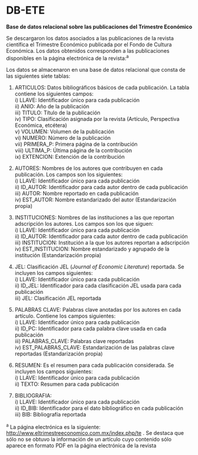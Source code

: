 # DB-ETE
**Base de datos relacional sobre las publicaciones del Trimestre Económico**

Se descargaron los datos asociados a las publicaciones de la revista científica el Trimestre Económico publicada por el Fondo de Cultura Económica. Los datos obtenidos corresponden a las publicaciones disponibles en la página electrónica de la revista:<sup>a</sup>



Los datos se almacenaron en una base de datos relacional que consta de las siguientes siete tablas:

1) ARTICULOS: Datos bibliográficos básicos de cada publicación. La tabla contiene los siguientes campos:\
i) LLAVE: Identificador único para cada publicación\
ii) ANIO: Año de la publicación\
iii) TITULO: Título de la publicación\
iv) TIPO: Clasificación asignada por la revista (Artículo, Perspectiva Económica, etcétera)\
v) VOLUMEN: Volumen de la publicación\
vi) NUMERO: Número de la publicación\
vii) PRIMERA_P: Primera página de la contribución\
viii) ULTIMA_P: Última página de la contribución\
ix) EXTENCION: Extención de la contribución

2) AUTORES: Nombres de los autores que contribuyen en cada publicación. Los campos son los siguientes:\
i) LLAVE: Identificador único para cada publicación\
ii) ID_AUTOR: Identificador para cada autor dentro de cada publicación\
iii) AUTOR: Nombre reportado en cada publicación\
iv) EST_AUTOR: Nombre estandarizado del autor (Estandarización propia)

3) INSTITUCIONES: Nombres de las instituciones a las que reportan adscripción los autores. Los campos son los que siguen:\
i) LLAVE: Identificador único para cada publicación\
ii) ID_AUTOR: Identificador para cada autor dentro de cada publicación\
iii) INSTITUCION: Institución a la que los autores reportan a adscripción\
iv) EST_INSTITUCION: Nombre estandarizado y agrupado de la institución (Estandarización propia)

4) JEL: Clasificación JEL (*Journal of Economic Literature*) reportada. Se incluyen los campos siguientes:\
i) LLAVE: Identificador único para cada publicación\
ii) ID_JEL: Identificador para cada clasificación JEL usada para cada publicación\
iii) JEL: Clasificación JEL reportada

5) PALABRAS CLAVE: Palabras clave anotadas por los autores en cada artículo. Contiene los campos siguientes:\
i) LLAVE: Identificador único para cada publicación\
ii) ID_PC: Identificador para cada palabra clave usada en cada publicación\
iii) PALABRAS_CLAVE: Palabras clave reportadas\
iv) EST_PALABRAS_CLAVE: Estandarización de las palabras clave reportadas (Estandarización propia)

6) RESUMEN: Es el resumen para cada publicación considerada. Se incluyen los campos siguientes:\
i) LLAVE: Identificador único para cada publicación\
ii) TEXTO: Resumen para cada publicación

7) BIBLIOGRAFIA:\
i) LLAVE: Identificador único para cada publicación\
ii) ID_BIB: Identificador para el dato bibliográfico en cada publicación\
iii) BIB: Bibliografía reportada




<sup>a</sup> La página electrónica es la siguiente: http://www.eltrimestreeconomico.com.mx/index.php/te . Se destaca que sólo no se obtuvo la información de un artículo cuyo contenido sólo aparece en formato PDF en la página electrónica de la revista
